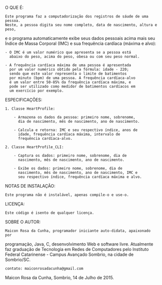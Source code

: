 O QUE É:

	Este programa faz a computadorização dos registros de sáude de uma pessoa.
	Neste, a pessoa digita seu nome completo, data de nascimento, altura e peso,
e o programa automaticamente exibe seus dados pessoais acima mais seu Índice de
Massa Corporal (IMC) e sua frequência cardíaca (máxima e alvo):

	- O IMC é um valor numérico que apresenta se a pessoa está
	  abaixo do peso, acima do peso, obesa ou com seu peso normal.

	- A frequência cardíaca máxima de uma pessoa é apresentada
	  por um valor numérico obtido pela fórmula: idade - 220;
	  sendo que este valor representa o limite de batimentos
	  por minuto (bpm) de uma pessoa. A frequência cardíaca-alvo
	  é um valor entre 50-85% da frequência cardíaca máxima, e
	  pode ser utilizado como medidor de batimentos cardíacos em
	  um exercício por exemplo.

ESPECIFICAÇÕES:

	1. Classe HeartProfile:

		- Armazena os dados da pessoa: primeiro nome, sobrenome,
		  dia de nascimento, mês de nascimento, ano de nascimento.

		- Calcula e retorna: IMC e seu respectivo índice, anos de
		  idade, frequência cardíaca máxima, intervalo de
		  frequência cardíaca-alvo.

	2. Classe HeartProfile_CLI:

		- Captura os dados: primeiro nome, sobrenome, dia de
		  nascimento, mês de nascimento, ano de nascimento.

		- Exibe os dados: primeiro nome, sobrenome, dia de
		  nascimento, mês de nascimento, ano de nascimento, IMC e
		  seu respectivo índice, frequência cardíaca máxima e alvo.

NOTAS DE INSTALAÇÃO:

	Este programa não é instalável, apenas compile-o e use-o.

LICENÇA:

	Este código é isento de qualquer licença.

SOBRE O AUTOR:

	Maicon Rosa da Cunha, programador iniciante auto-didata, apaixonado por
programação, Java, C, desenvolvimento Web e software livre. Atualmente faz
graduação de Tecnologia em Redes de Computadores pelo Instituto Federal
Catarinense - Campus Avançado Sombrio, na cidade de Sombrio/SC.

	contato: maiconrosadacunha@gmail.com

Maicon Rosa da Cunha, Sombrio, 14 de Julho de 2015.
